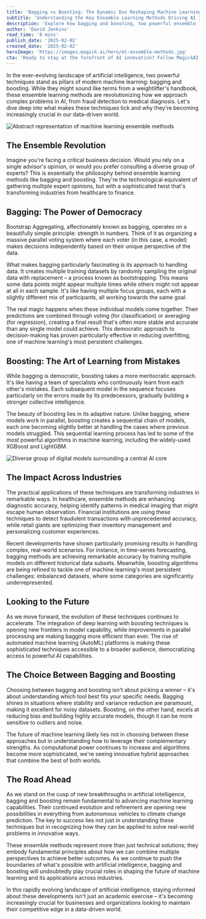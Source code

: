 ```yaml
---
title: 'Bagging vs Boosting: The Dynamic Duo Reshaping Machine Learning''s Future'
subtitle: 'Understanding the Key Ensemble Learning Methods Driving AI Innovation'
description: 'Explore how bagging and boosting, two powerful ensemble learning methods, are revolutionizing machine learning and transforming industries from healthcare to finance. Learn about their unique approaches, practical applications, and the future of AI innovation.'
author: 'David Jenkins'
read_time: '8 mins'
publish_date: '2025-02-02'
created_date: '2025-02-02'
heroImage: 'https://images.magick.ai/hero/ml-ensemble-methods.jpg'
cta: 'Ready to stay at the forefront of AI innovation? Follow MagickAI on LinkedIn for regular insights into cutting-edge developments in machine learning and artificial intelligence.'
---
```


In the ever-evolving landscape of artificial intelligence, two powerful techniques stand as pillars of modern machine learning: bagging and boosting. While they might sound like terms from a weightlifter's handbook, these ensemble learning methods are revolutionizing how we approach complex problems in AI, from fraud detection to medical diagnosis. Let's dive deep into what makes these techniques tick and why they're becoming increasingly crucial in our data-driven world.

![Abstract representation of machine learning ensemble methods](https://i.magick.ai/PIXE/1738559619981_magick_img.webp)

## The Ensemble Revolution

Imagine you're facing a critical business decision. Would you rely on a single advisor's opinion, or would you prefer consulting a diverse group of experts? This is essentially the philosophy behind ensemble learning methods like bagging and boosting. They're the technological equivalent of gathering multiple expert opinions, but with a sophisticated twist that's transforming industries from healthcare to finance.

## Bagging: The Power of Democracy

Bootstrap Aggregating, affectionately known as bagging, operates on a beautifully simple principle: strength in numbers. Think of it as organizing a massive parallel voting system where each voter (in this case, a model) makes decisions independently based on their unique perspective of the data.

What makes bagging particularly fascinating is its approach to handling data. It creates multiple training datasets by randomly sampling the original data with replacement – a process known as bootstrapping. This means some data points might appear multiple times while others might not appear at all in each sample. It's like having multiple focus groups, each with a slightly different mix of participants, all working towards the same goal.

The real magic happens when these individual models come together. Their predictions are combined through voting (for classification) or averaging (for regression), creating a final result that's often more stable and accurate than any single model could achieve. This democratic approach to decision-making has proven particularly effective in reducing overfitting, one of machine learning's most persistent challenges.

## Boosting: The Art of Learning from Mistakes

While bagging is democratic, boosting takes a more meritocratic approach. It's like having a team of specialists who continuously learn from each other's mistakes. Each subsequent model in the sequence focuses particularly on the errors made by its predecessors, gradually building a stronger collective intelligence.

The beauty of boosting lies in its adaptive nature. Unlike bagging, where models work in parallel, boosting creates a sequential chain of models, each one becoming slightly better at handling the cases where previous models struggled. This sequential learning process has led to some of the most powerful algorithms in machine learning, including the widely-used XGBoost and LightGBM.

![Diverse group of digital models surrounding a central AI core](https://i.magick.ai/PIXE/1738559619985_magick_img.webp)

## The Impact Across Industries

The practical applications of these techniques are transforming industries in remarkable ways. In healthcare, ensemble methods are enhancing diagnostic accuracy, helping identify patterns in medical imaging that might escape human observation. Financial institutions are using these techniques to detect fraudulent transactions with unprecedented accuracy, while retail giants are optimizing their inventory management and personalizing customer experiences.

Recent developments have shown particularly promising results in handling complex, real-world scenarios. For instance, in time-series forecasting, bagging methods are achieving remarkable accuracy by training multiple models on different historical data subsets. Meanwhile, boosting algorithms are being refined to tackle one of machine learning's most persistent challenges: imbalanced datasets, where some categories are significantly underrepresented.

## Looking to the Future

As we move forward, the evolution of these techniques continues to accelerate. The integration of deep learning with boosting techniques is opening new frontiers in model capability, while improvements in parallel processing are making bagging more efficient than ever. The rise of automated machine learning (AutoML) platforms is making these sophisticated techniques accessible to a broader audience, democratizing access to powerful AI capabilities.

## The Choice Between Bagging and Boosting

Choosing between bagging and boosting isn't about picking a winner – it's about understanding which tool best fits your specific needs. Bagging shines in situations where stability and variance reduction are paramount, making it excellent for noisy datasets. Boosting, on the other hand, excels at reducing bias and building highly accurate models, though it can be more sensitive to outliers and noise.

The future of machine learning likely lies not in choosing between these approaches but in understanding how to leverage their complementary strengths. As computational power continues to increase and algorithms become more sophisticated, we're seeing innovative hybrid approaches that combine the best of both worlds.

## The Road Ahead

As we stand on the cusp of new breakthroughs in artificial intelligence, bagging and boosting remain fundamental to advancing machine learning capabilities. Their continued evolution and refinement are opening new possibilities in everything from autonomous vehicles to climate change prediction. The key to success lies not just in understanding these techniques but in recognizing how they can be applied to solve real-world problems in innovative ways.

These ensemble methods represent more than just technical solutions; they embody fundamental principles about how we can combine multiple perspectives to achieve better outcomes. As we continue to push the boundaries of what's possible with artificial intelligence, bagging and boosting will undoubtedly play crucial roles in shaping the future of machine learning and its applications across industries.

In this rapidly evolving landscape of artificial intelligence, staying informed about these developments isn't just an academic exercise – it's becoming increasingly crucial for businesses and organizations looking to maintain their competitive edge in a data-driven world.
